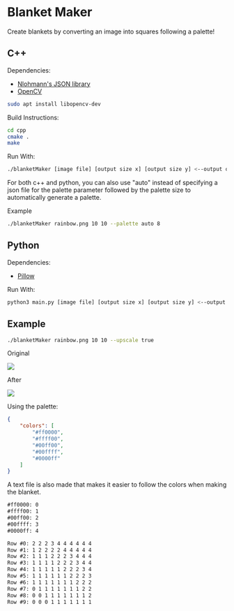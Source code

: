 # Blanket Maker

Create blankets by converting an image into squares following a palette!

## C++
Dependencies:
- [Nlohmann's JSON library](https://github.com/nlohmann/json)
- [OpenCV](https://opencv.org/)

```bash
sudo apt install libopencv-dev
```

Build Instructions:
```bash
cd cpp
cmake .
make
```

Run With:
```bash
./blanketMaker [image file] [output size x] [output size y] <--output outputFile> <--palette paletteFile> <--upscale true/false> <--textfile filename>
```
For both c++ and python, you can also use "auto" instead of specifying a json file for the palette parameter followed by the palette size to automatically generate a palette.

Example
```bash
./blanketMaker rainbow.png 10 10 --palette auto 8
```

## Python

Dependencies:
- [Pillow](https://github.com/python-pillow/Pillow/)

Run With:
```bash
python3 main.py [image file] [output size x] [output size y] <--output outputFile> <--palette paletteFile> <--upscale true/false> <--textfile filename>
```


## Example
```bash
./blanketMaker rainbow.png 10 10 --upscale true
```

Original

![][original]

After

![][output]

Using the palette:
```json
{
	"colors": [
		"#ff0000",
		"#ffff00",
		"#00ff00",
		"#00ffff",
		"#0000ff"
	]
}
```

A text file is also made that makes it easier to follow the colors when making the blanket.
```txt
#ff0000: 0
#ffff00: 1
#00ff00: 2
#00ffff: 3
#0000ff: 4

Row #0: 2 2 2 3 4 4 4 4 4 4 
Row #1: 1 2 2 2 2 4 4 4 4 4 
Row #2: 1 1 1 2 2 2 3 4 4 4 
Row #3: 1 1 1 1 2 2 2 3 4 4 
Row #4: 1 1 1 1 1 2 2 2 3 4 
Row #5: 1 1 1 1 1 1 2 2 2 3 
Row #6: 1 1 1 1 1 1 1 2 2 2 
Row #7: 0 1 1 1 1 1 1 1 2 2 
Row #8: 0 0 1 1 1 1 1 1 1 2 
Row #9: 0 0 0 1 1 1 1 1 1 1 
```

[original]: <https://media.discordapp.net/attachments/1202064667799724065/1202067164140408903/rainbow.png>
[output]: <https://media.discordapp.net/attachments/1202064667799724065/1202067164442669086/bar.png>
